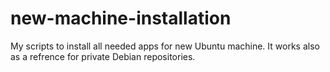 # new-machine-installation
My scripts to install all needed apps for new Ubuntu machine.
It works also as a refrence for private Debian repositories.
